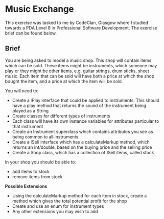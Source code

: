 # Music Exchange

This exercise was tasked to me by CodeClan, Glasgow where I studied towards a PDA Level 8 in Professional Software Development. The exercise brief can be found below.

## Brief

You are being asked to model a music shop. This shop will contain items which can be sold. These items might be instruments, which someone may play or they might be other items, e.g. guitar strings, drum sticks, sheet music. Each item that can be sold will have both a price at which the shop bought the item, and a price at which the item will be sold.

You will need to:

- Create a IPlay interface that could be applied to instruments. This should have a play method that returns the sound of the instrument being played as a String
- Create classes for different types of instruments
- Each class will have its own instance variables for attributes particular to that instrument
- Create an Instrument superclass which contains attributes you see as being common to all instruments  
- Create a ISell interface which has a calculateMarkup method, which returns an int/double, based on the buying price and the selling price
- Create a Shop class, which has a collection of ISell items, called stock

In your shop you should be able to:
- add items to stock
- remove items from stock

**Possible Extensions**

- Using the calculateMarkup method for each item in stock, create a method which gives the total potential profit for the shop
- Create and use an enum for instrument types
- Any other extensions you may wish to add
